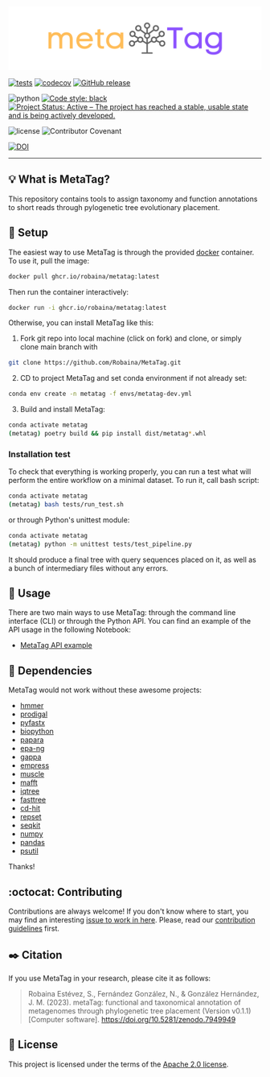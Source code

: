 ![logo](docs/imgs/meta_trans.png)

[![tests](https://github.com/Robaina/MetaTag/actions/workflows/tests.yml/badge.svg)](https://github.com/Robaina/MetaTag/actions/workflows/tests.yml)
[![codecov](https://codecov.io/gh/Robaina/MetaTag/branch/main/graph/badge.svg?token=PY48LGP84S)](https://codecov.io/gh/Robaina/MetaTag)
[![GitHub release](https://img.shields.io/github/release/Robaina/MetaTag.svg)](https://GitHub.com/Robaina/MetaTag/releases/)

![python](https://img.shields.io/badge/Python-3.10-blue)
[![Code style: black](https://img.shields.io/badge/code%20style-black-000000.svg)](https://github.com/psf/black)
[![Project Status: Active – The project has reached a stable, usable state and is being actively developed.](https://www.repostatus.org/badges/latest/active.svg)](https://www.repostatus.org/#active)

![license](https://img.shields.io/github/license/Robaina/MetaTag)
![Contributor Covenant](https://img.shields.io/badge/Contributor%20Covenant-v2.0%20adopted-ff69b4)

[![DOI](https://zenodo.org/badge/379663963.svg)](https://zenodo.org/badge/latestdoi/379663963)

---
## :bulb: What is MetaTag?
This repository contains tools to assign taxonomy and function annotations to short reads through pylogenetic tree evolutionary placement.

## :wrench: Setup
The easiest way to use MetaTag is through the provided [docker](https://www.docker.com/) container. To use it, pull the image:

```bash
docker pull ghcr.io/robaina/metatag:latest
```

Then run the container interactively:

```bash
docker run -i ghcr.io/robaina/metatag:latest
```

Otherwise, you can install MetaTag like this:

1. Fork git repo into local machine (click on fork) and clone, or simply clone main branch with
```bash
git clone https://github.com/Robaina/MetaTag.git
```

2. CD to project MetaTag and set conda environment if not already set:
```bash
conda env create -n metatag -f envs/metatag-dev.yml
```

3. Build and install MetaTag:
```bash
conda activate metatag
(metatag) poetry build && pip install dist/metatag*.whl
```
### Installation test
To check that everything is working properly, you can run a test what will perform the entire workflow on a minimal dataset. To run it, call bash script:
```bash
conda activate metatag
(metatag) bash tests/run_test.sh
```

or through Python's unittest module:
```bash
conda activate metatag
(metatag) python -m unittest tests/test_pipeline.py
```

It should produce a final tree with query sequences placed on it, as well as a bunch of intermediary files without any errors.

## :rocket: Usage
There are two main ways to use MetaTag: through the command line interface (CLI) or through the Python API. You can find an example of the API usage in the following Notebook:

* [MetaTag API example](examples/example_api.ipynb)

## :arrows_counterclockwise: Dependencies
MetaTag would not work without these awesome projects:

- [hmmer](https://github.com/EddyRivasLab/hmmer)
- [prodigal](https://github.com/hyattpd/Prodigal)
- [pyfastx](https://github.com/lmdu/pyfastx)
- [biopython](https://github.com/biopython/biopython)
- [papara](https://cme.h-its.org/exelixis/web/software/papara/index.html)
- [epa-ng](https://github.com/Pbdas/epa-ng)
- [gappa](https://github.com/lczech/gappa)
- [empress](https://github.com/biocore/empress)
- [muscle](https://github.com/rcedgar/muscle)
- [mafft](https://github.com/GSLBiotech/mafft)
- [iqtree](https://github.com/Cibiv/IQ-TREE)
- [fasttree](https://github.com/PavelTorgashov/FastTree)
- [cd-hit](https://github.com/weizhongli/cdhit)
- [repset](https://onlinelibrary.wiley.com/doi/10.1002/prot.25461)
- [seqkit](https://github.com/shenwei356/seqkit)
- [numpy](https://github.com/numpy/numpy)
- [pandas](https://github.com/pandas-dev/pandas)
- [psutil](https://github.com/giampaolo/psutil)

Thanks!

## :octocat: Contributing

Contributions are always welcome! If you don't know where to start, you may find an interesting [issue to work in here](https://github.com/Robaina/MetaTag/issues). Please, read our [contribution guidelines](CONTRIBUTING.md) first.

## :black_nib: Citation

If you use MetaTag in your research, please cite it as follows:

> Robaina Estévez, S., Fernández González, N., & González Hernández, J. M. (2023). metaTag: functional and taxonomical annotation of metagenomes through phylogenetic tree placement (Version v0.1.1) [Computer software]. https://doi.org/10.5281/zenodo.7949949

## :page_facing_up: License

This project is licensed under the terms of the [Apache 2.0 license](LICENSE.md).
